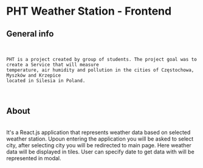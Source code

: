# **PHT Weather Station - Frontend**

## **General info**

<br>

    PHT is a project created by group of students. The project goal was to create a Service that will measure
    temperature, air humidity and pollution in the cities of Częstochowa, Myszków and Krzepice
    located in Silesia in Poland.

<br>

## **About**

<br>
    It's a React.js application that represents weather data based on selected weather station. 
    Upoun entering the application you will be asked to select city, after selecting city you will be redirected to main page. 
    Here weather data will be displayed in tiles. User can specify date to get data with will be represented in modal.
<br>
